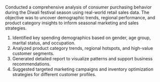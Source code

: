 Conducted a comprehensive analysis of consumer purchasing behavior during the Diwali festival season using real-world retail sales data. The objective was to uncover demographic trends, regional performance, and product category insights to inform seasonal marketing and sales strategies.

1. Identified key spending demographics based on gender, age group, marital status, and occupation.
2. Analyzed product category trends, regional hotspots, and high-value customer segments.
3. Generated detailed report to visualize patterns and support business recommendations.
4. Suggested targeted marketing campaigns and inventory optimization strategies for different customer profiles.
